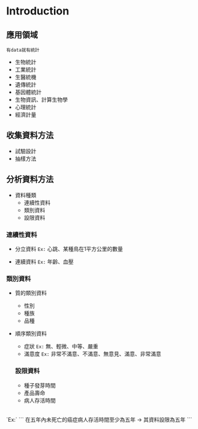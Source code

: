 # Introduction

## 應用領域
`有data就有統計`
- 生物統計
- 工業統計
- 生醫統機
- 遺傳統計
- 基因體統計
- 生物資訊、計算生物學
- 心理統計
- 經濟計量

## 收集資料方法
- 試驗設計
- 抽樣方法

## 分析資料方法
- 資料種類
  - 連續性資料
  - 類別資料
  - 設限資料

### 連續性資料
- 分立資料
`Ex:` 心跳、某種鳥在1平方公里的數量

- 連續資料
`Ex:` 年齡、血壓

### 類別資料
- 質的類別資料
  - 性別
  - 種族
  - 品種

- 順序類別資料
  - 症狀
  `Ex:` 無、輕微、中等、嚴重
  - 滿意度
  `Ex:` 非常不滿意、不滿意、無意見、滿意、非常滿意
  
  ### 設限資料
  - 種子發芽時間
  - 產品壽命
  - 病人存活時間
</br>
`Ex:`
```
在五年內未死亡的癌症病人存活時間至少為五年
-> 其資料設限為五年
```
  
  
